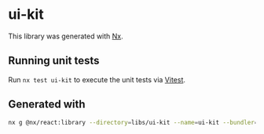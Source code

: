 # ui-kit

This library was generated with [Nx](https://nx.dev).

## Running unit tests

Run `nx test ui-kit` to execute the unit tests via [Vitest](https://vitest.dev/).


## Generated with

``` bash
nx g @nx/react:library --directory=libs/ui-kit --name=ui-kit --bundler=none --dry-run
```